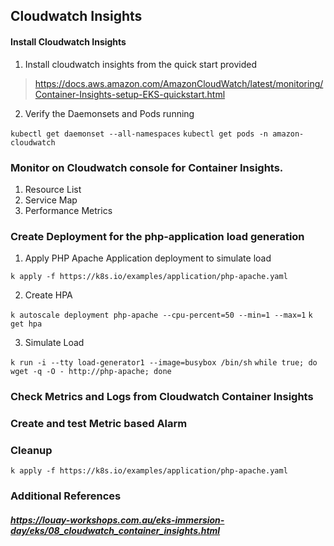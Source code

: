 
## Cloudwatch Insights  

#### Install Cloudwatch Insights
1. Install cloudwatch insights from the quick start provided   

> https://docs.aws.amazon.com/AmazonCloudWatch/latest/monitoring/Container-Insights-setup-EKS-quickstart.html

2. Verify the Daemonsets and Pods running  

`kubectl get daemonset --all-namespaces`
`kubectl get pods -n amazon-cloudwatch`
  
### Monitor on Cloudwatch console for Container Insights.
1. Resource List
2. Service Map
3. Performance Metrics 
  

### Create Deployment for the php-application load generation
 
1. Apply PHP Apache Application deployment to simulate load

`k apply -f https://k8s.io/examples/application/php-apache.yaml`

2. Create HPA  

`k autoscale deployment php-apache --cpu-percent=50 --min=1 --max=1`
`k get hpa`

3. Simulate Load  

`k run -i --tty load-generator1 --image=busybox /bin/sh`
`while true; do wget -q -O - http://php-apache; done`
  
### Check Metrics and Logs from Cloudwatch Container Insights

### Create and test Metric based Alarm

### Cleanup
`k apply -f https://k8s.io/examples/application/php-apache.yaml`

### Additional References
#####  https://louay-workshops.com.au/eks-immersion-day/eks/08_cloudwatch_container_insights.html

